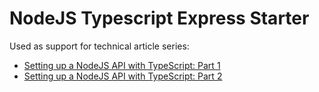 # NodeJS Typescript Express Starter
Used as support for technical article series:
- [Setting up a NodeJS API with TypeScript: Part 1](https://itnext.io/setting-up-a-nodejs-api-with-typescript-part-1-9f7c152b2af6)
- [Setting up a NodeJS API with TypeScript: Part 2](https://itnext.io/setting-up-a-nodejs-api-with-typescript-part-2-42e4c12f1fe7)
